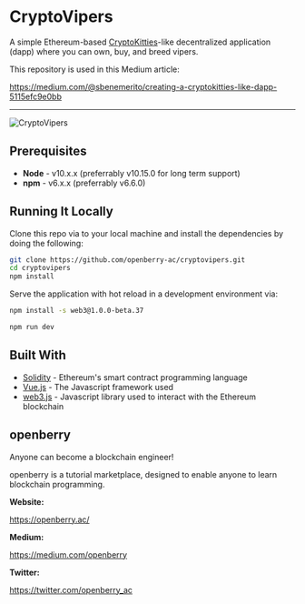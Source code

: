 # CryptoVipers

A simple Ethereum-based [CryptoKitties](https://www.cryptokitties.co/)-like decentralized application (dapp) where you can own, buy, and breed vipers.

This repository is used in this Medium article:

https://medium.com/@sbenemerito/creating-a-cryptokitties-like-dapp-5115efc9e0bb

---

![CryptoVipers](https://i.imgur.com/pBY8VX2.gif)


## Prerequisites

* **Node** - v10.x.x (preferrably v10.15.0 for long term support)
* **npm** - v6.x.x (preferrably v6.6.0)

## Running It Locally

Clone this repo via to your local machine and install the dependencies by doing the following:

```bash
git clone https://github.com/openberry-ac/cryptovipers.git
cd cryptovipers
npm install
```

Serve the application with hot reload in a development environment via:

```bash
npm install -s web3@1.0.0-beta.37
```

```bash
npm run dev
```

## Built With

* [Solidity](https://solidity.readthedocs.io/en/v0.5.3/) - Ethereum's smart contract programming language
* [Vue.js](https://vuejs.org/) - The Javascript framework used
* [web3.js](https://github.com/ethereum/web3.js/) - Javascript library used to interact with the Ethereum blockchain

## openberry

Anyone can become a blockchain engineer!

openberry is a tutorial marketplace, designed to enable anyone to learn blockchain programming.

**Website:**

https://openberry.ac/

**Medium:**

https://medium.com/openberry

**Twitter:**

https://twitter.com/openberry_ac
